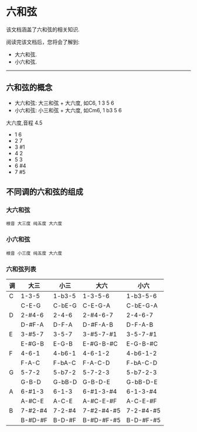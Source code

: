 六和弦
======

该文档涵盖了六和弦的相关知识.

阅读完该文档后，您将会了解到:

* 大六和弦.
* 小六和弦.

--------------------------------------------------------------------------------

六和弦的概念
------------

- 大六和弦: 大三和弦 + 大六度, 如C6,  1 3  5 6
- 小六和弦: 小三和弦 + 大六度, 如Cm6, 1 b3 5 6

大六度,音程 4.5

- 1 6
- 2 7
- 3 #1
- 4 2
- 5 3
- 6 #4
- 7 #5

不同调的六和弦的组成
--------------------

### 大六和弦

```
根音 大三度 纯五度 大六度
```

### 小六和弦

```
根音 小三度 纯五度 大六度
```

### 六和弦列表

| 调  | 大三    |  小三  | 大六       | 小六
| --- | ------ | ----- | -------   |---- |
| C   | 1-3-5   | 1-b3-5 | 1-3-5-6    | 1-b3-5-6  |
|     | C-E-G   | C-bE-G | C-E-G-A    | C-bE-G-A  |
| D   | 2-#4-6  | 2-4-6  | 2-#4-6-7   | 2-4-6-7   |
|     | D-#F-A  | D-F-A  | D-#F-A-B   | D-F-A-B   |
| E   | 3-#5-7  | 3-5-7  | 3-#5-7-#1  | 3-5-7-#1  |
|     | E-#G-B  | E-G-B  | E-#G-B-#C  | E-G-B-#C  |
| F   | 4-6-1   | 4-b6-1 | 4-6-1-2    | 4-b6-1-2  |
|     | F-A-C   | F-bA-C | F-A-C-D    | F-bA-C-D  |
| G   | 5-7-2   | 5-b7-2 | 5-7-2-3    | 5-b7-2-3  |
|     | G-B-D   | G-bB-D | G-B-D-E    | G-bB-D-E  |
| A   | 6-#1-3  | 6-1-3  | 6-#1-3-#4  | 6-1-3-#4  |
|     | A-#C-E  | A-C-E  | A-#C-E-#F  | A-C-E-#F  |
| B   | 7-#2-#4 | 7-2-#4 | 7-#2-#4-#5 | 7-2-#4-#5 |
|     | B-#D-#F | B-D-#F | B-#D-#F-#5 | B-D-#F-#5 |
